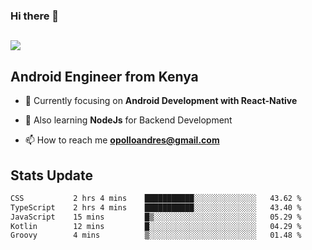 ### Hi there 👋
<h2 align="left"><img src="https://readme-typing-svg.herokuapp.com?color='blue'&lines=I'm+Andrew+Opollo😊;Welcome+to+my+Github😜"> </h2>

## Android Engineer from Kenya


- 🌱 Currently focusing on **Android Development with React-Native**

- 🔭 Also learning **NodeJs** for Backend Development

- 📫 How to reach me **opolloandres@gmail.com**


## Stats Update
<!--START_SECTION:waka-->

```txt
CSS           2 hrs 4 mins    ███████████░░░░░░░░░░░░░░   43.62 %
TypeScript    2 hrs 4 mins    ███████████░░░░░░░░░░░░░░   43.40 %
JavaScript    15 mins         █▒░░░░░░░░░░░░░░░░░░░░░░░   05.29 %
Kotlin        12 mins         █░░░░░░░░░░░░░░░░░░░░░░░░   04.29 %
Groovy        4 mins          ▒░░░░░░░░░░░░░░░░░░░░░░░░   01.48 %
```

<!--END_SECTION:waka-->


